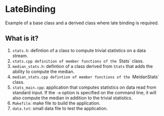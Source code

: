 # LateBinding

Example of a base class and a derived class where late binding is required.

## What is it?

1. `stats.h`: defintion of a class to compute trivial statistics on a data
   stream.
1. `stats.cpp definition of member functions of the `Stats` class.
1. `median_stats.h`: defintion of a class derived from `Stats` that adds the
   ability to compute the median.
1. `median_stats.cpp defintion of member functions of the `MeidanStats` class.
1. `stats_main.cpp`: application that computes statistics on data read from
   standard input.  If the `-m` option is specified on the command line, it
   will also compute the median in addition to the trivial statistics.
1. `Makefile`: make file to build the application.
1. `data.txt`: small data file to test the application.
